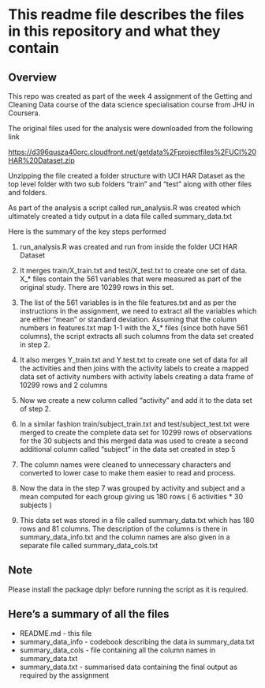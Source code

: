 # This readme file describes the files in this repository and what they contain

## Overview
This repo was created as part of the week 4 assignment of the Getting and Cleaning Data course of the data science specialisation course from JHU in Coursera.

The original files used for the analysis were downloaded from the following link
 
https://d396qusza40orc.cloudfront.net/getdata%2Fprojectfiles%2FUCI%20HAR%20Dataset.zip

Unzipping the file created a folder structure with UCI HAR Dataset as the top level folder with two sub folders “train” and “test” along with other files and folders.

As part of the analysis a script called run_analysis.R was created which ultimately created a tidy output in a data file called summary_data.txt


Here is the summary of the key steps performed

1. run_analysis.R was created and run from inside the folder UCI HAR Dataset

2. It merges train/X_train.txt and test/X_test.txt to create one set of data. X_* files contain the 561 variables that were measured as part of the original study. There are 10299 rows in this set.

3. The list of the 561 variables is in the file features.txt and as per the instructions in the assignment, we need to extract all the variables which are either “mean” or standard deviation. Assuming that the column numbers in features.txt map 1-1 with the X_* files (since both have 561 columns), the script extracts all such columns from the data set created in step 2.


4. It also merges Y_train.txt and Y.test.txt to create one set of data for all the activities and then joins with the activity labels to create a mapped data set of activity numbers with activity labels creating a data frame of 10299 rows and 2 columns

5. Now we create a new column called “activity” and add it to the data set of step 2.

6. In a similar fashion train/subject_train.txt and test/subject_test.txt were merged to create the complete data set for 10299 rows of observations for the 30 subjects and this merged data was used to create a second additional column called “subject” in the data set created in step 5

7. The column names were cleaned to unnecessary characters and converted to lower case to make them easier to read and process.

8. Now the data in the step 7 was grouped by activity and subject and a mean computed for each group giving us 180 rows ( 6 activities * 30 subjects )

9. This data set was stored in a file called summary_data.txt which has 180 rows and 81 columns. The description of the columns is there in summary_data_info.txt and the column names are also given in a separate file called summary_data_cols.txt

## Note
Please install the package dplyr before running the script as it is required.

## Here’s a summary of all the files 

* README.md - this file
* summary_data_info - codebook describing the data in summary_data.txt
* summary_data_cols - file containing all the column names in summary_data.txt
* summary_data.txt - summarised data containing the final output as required by the assignment

